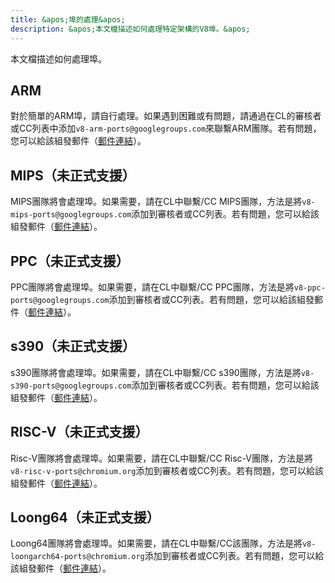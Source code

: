 ```yaml
---
title: &apos;埠的處理&apos;
description: &apos;本文檔描述如何處理特定架構的V8埠。&apos;
---
```

本文檔描述如何處理埠。

## ARM

對於簡單的ARM埠，請自行處理。如果遇到困難或有問題，請通過在CL的審核者或CC列表中添加`v8-arm-ports@googlegroups.com`來聯繫ARM團隊。若有問題，您可以給該組發郵件（[郵件連結](mailto:v8-arm-ports@googlegroups.com)）。

## MIPS（未正式支援）

MIPS團隊將會處理埠。如果需要，請在CL中聯繫/CC MIPS團隊，方法是將`v8-mips-ports@googlegroups.com`添加到審核者或CC列表。若有問題，您可以給該組發郵件（[郵件連結](mailto:v8-mips-ports@googlegroups.com)）。

## PPC（未正式支援）

PPC團隊將會處理埠。如果需要，請在CL中聯繫/CC PPC團隊，方法是將`v8-ppc-ports@googlegroups.com`添加到審核者或CC列表。若有問題，您可以給該組發郵件（[郵件連結](mailto:v8-ppc-ports@googlegroups.com)）。

## s390（未正式支援）

s390團隊將會處理埠。如果需要，請在CL中聯繫/CC s390團隊，方法是將`v8-s390-ports@googlegroups.com`添加到審核者或CC列表。若有問題，您可以給該組發郵件（[郵件連結](mailto:v8-s390-ports@googlegroups.com)）。

## RISC-V（未正式支援）

Risc-V團隊將會處理埠。如果需要，請在CL中聯繫/CC Risc-V團隊，方法是將`v8-risc-v-ports@chromium.org`添加到審核者或CC列表。若有問題，您可以給該組發郵件（[郵件連結](mailto:v8-risc-v-ports@chromium.org)）。

## Loong64（未正式支援）

Loong64團隊將會處理埠。如果需要，請在CL中聯繫/CC該團隊，方法是將`v8-loongarch64-ports@chromium.org`添加到審核者或CC列表。若有問題，您可以給該組發郵件（[郵件連結](mailto:v8-loongarch64-ports@chromium.org)）。
